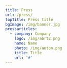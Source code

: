 ```yaml
---
title: Press
url: /press/
topTitle: Press title
bgImage: /img/banner.jpg
pressarticles:
  - company: Company
    logo: /img/abrt2.png
    name: Name
    photo: /img/anton.png
    title: Title
    url: '#'
---
```


